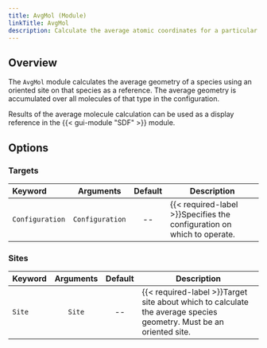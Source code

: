 ```yaml
---
title: AvgMol (Module)
linkTitle: AvgMol
description: Calculate the average atomic coordinates for a particular species
---
```



## Overview

The `AvgMol` module calculates the average geometry of a species using an oriented site on that species as a reference. The average geometry is accumulated over all molecules of that type in the configuration.

Results of the average molecule calculation can be used as a display reference in the {{< gui-module "SDF" >}} module.

## Options

### Targets

|Keyword|Arguments|Default|Description|
|:------|:--:|:-----:|-----------|
|`Configuration`|`Configuration`|--|{{< required-label >}}Specifies the configuration on which to operate.|

### Sites

|Keyword|Arguments|Default|Description|
|:------|:--:|:-----:|-----------|
|`Site`|`Site`|--|{{< required-label >}}Target site about which to calculate the average species geometry. Must be an oriented site.|
